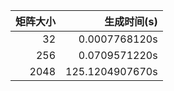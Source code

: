 | 矩阵大小 | 生成时间(s) |
| ---: | ---: |
| 32  | 0.0007768120s|
| 256 | 0.0709571220s|
| 2048|125.1204907670s|